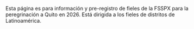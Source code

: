 Esta página es para información y pre-registro de fieles de la FSSPX para la peregrinación a Quito en 2026. Está dirigida a los fieles de distritos de Latinoamérica.
